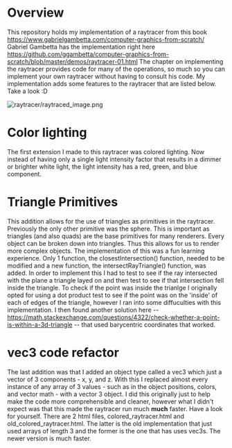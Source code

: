 
# Overview
This repository holds my implementation of a raytracer from this book https://www.gabrielgambetta.com/computer-graphics-from-scratch/
Gabriel Gambetta has the implementation right here https://github.com/ggambetta/computer-graphics-from-scratch/blob/master/demos/raytracer-01.html
The chapter on implementing the raytracer provides code for many of the operations, so much so you can implement your own raytracer without having to consult his code.  My implementation adds some features to the raytracer that are listed below. Take a look :D

![raytracer/raytraced_image.png](https://github.com/Devolafriend/graphics-playground/blob/646d110d78f4b4506a250d9f84974040ec60bb06/raytracer/raytraced_image.png)

# Color lighting
The first extension I made to this raytracer was colored lighting. Now instead of having only a single light intensity factor that results in a dimmer or brighter white light, the light intensity has a red, green, and blue component. 

# Triangle Primitives
This addition allows for the use of triangles as primitives in the raytracer. Previously the only other primitive was the sphere. This is important as triangles (and also quads) are the base primitives for many renderers. Every object can be broken down into triangles. Thus this allows for us to render more complex objects. The implementation of this was a fun learning experience. Only 1 function, the closestIntersection() function, needed to be modified and a new function, the intersectRayTriangle() function, was added. In order to implement this I had to test to see if the ray intersected with the plane a triangle layed on and then test to see if that intersection fell inside the triangle. To check if the point was inside the trianlge I originally opted for using a dot product test to see if the point was on the 'inside' of each of edges of the triangle, however I ran into some diffuculties with this implementation. I then found another solution here -- https://math.stackexchange.com/questions/4322/check-whether-a-point-is-within-a-3d-triangle -- that used barycentric coordinates that worked. 

# vec3 code refactor 
The last addition was that I added an object type called a vec3 which just a vector of 3 components - x, y, and z. With this I replaced almost every instance of any array of 3 values - such as in the object positions, colors, and vector math - with a vector 3 object. I did this originally just to help make the code more comprehensible and cleaner, however what I didn't expect was that this made the raytracer run much **much** faster. Have a look for yourself. There are 2 html files, colored_raytracer.html and old_colored_raytracer.html. The latter is the old implementation that just used arrays of length 3 and the former is the one that has uses vec3s. The newer version is much faster. 
